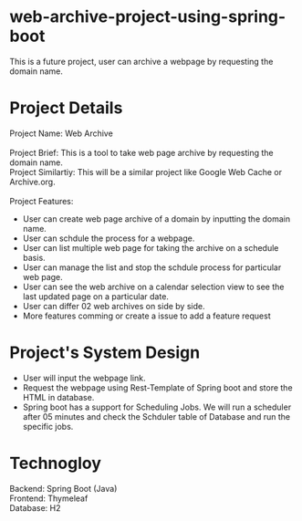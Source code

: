 # web-archive-project-using-spring-boot
This is a future project, user can archive a webpage by requesting the domain name.

# Project Details
Project Name: Web Archive <br> <br> 
Project Brief: This is a tool to take web page archive by requesting the domain name. <br>
Project Similartiy: This will be a similar project like Google Web Cache or Archive.org. <br> <br/>
Project Features: 
- User can create web page archive of a domain by inputting the domain name.
- User can schdule the process for a webpage.
- User can list multiple web page for taking the archive on a schedule basis.
- User can manage the list and stop the schdule process for particular web page.
- User can see the web archive on a calendar selection view to see the last updated page on a particular date.
- User can differ 02 web archives on side by side. <br>
- More features comming or create a issue to add a feature request

# Project's System Design
- User will input the webpage link.
- Request the webpage using Rest-Template of Spring boot and store the HTML in database.
- Spring boot has a support for Scheduling Jobs. We will run a scheduler after 05 minutes and check the Schduler table of Database and run the specific jobs.

# Technogloy 
Backend: Spring Boot (Java) <br>
Frontend: Thymeleaf <br>
Database: H2 <br>
